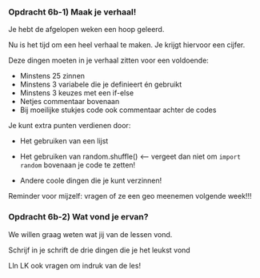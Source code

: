 ### Opdracht 6b-1) Maak je verhaal!

Je hebt de afgelopen weken een hoop geleerd. 

Nu is het tijd om een heel verhaal te maken. Je krijgt hiervoor een cijfer. 

Deze dingen moeten in je verhaal zitten voor een voldoende:

* Minstens 25 zinnen
* Minstens 3 variabele die je definieert én gebruikt
* Minstens 3 keuzes met een if-else
* Netjes commentaar bovenaan
* Bij moeilijke stukjes code ook commentaar achter de codes  



Je kunt extra punten verdienen door:

* Het gebruiken van een lijst

* Het gebruiken van random.shuffle() <— vergeet dan niet om `import random` bovenaan je code te zetten!

* Andere coole dingen die je kunt verzinnen!



Reminder voor mijzelf: vragen of ze een geo meenemen volgende week!!!



### Opdracht 6b-2) Wat vond je ervan?

We willen graag weten wat jij van de lessen vond.

Schrijf in je schrift de drie dingen die je het leukst vond



Lln LK ook vragen om indruk van de les!